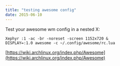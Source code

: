 ```yaml
---
title: "testing awesome config"
date: 2015-06-10
---
```


Test your awesome wm config in a nested X:

```
Xephyr :1 -ac -br -noreset -screen 1152x720 &
DISPLAY=:1.0 awesome -c ~/.config/awesome/rc.lua
```

[https://wiki.archlinux.org/index.php/Awesome](https://wiki.archlinux.org/index.php/Awesome)
